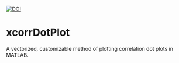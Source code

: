[![DOI](https://zenodo.org/badge/739522638.svg)](https://zenodo.org/doi/10.5281/zenodo.10463403) 

# xcorrDotPlot
A vectorized, customizable method of plotting correlation dot plots in MATLAB.
